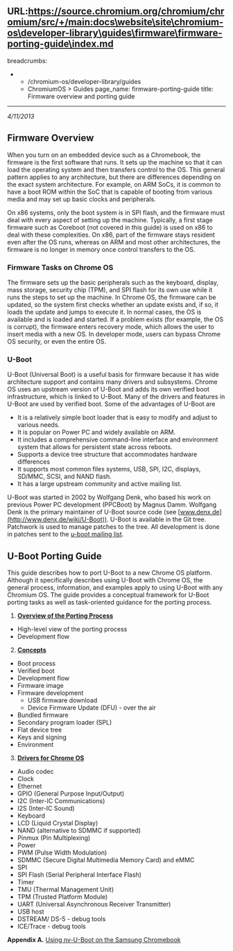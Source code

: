 URL:https://source.chromium.org/chromium/chromium/src/+/main:docs\website\site\chromium-os\developer-library\guides\firmware\firmware-porting-guide\index.md
---
breadcrumbs:
- - /chromium-os/developer-library/guides
  - ChromiumOS > Guides
page_name: firmware-porting-guide
title: Firmware overview and porting guide
---

*4/11/2013*

## Firmware Overview

When you turn on an embedded device such as a Chromebook, the firmware is the
first software that runs. It sets up the machine so that it can load the
operating system and then transfers control to the OS. This general pattern
applies to any architecture, but there are differences depending on the exact
system architecture. For example, on ARM SoCs, it is common to have a boot ROM
within the SoC that is capable of booting from various media and may set up
basic clocks and peripherals.

On x86 systems, only the boot system is in SPI flash, and the firmware must deal
with every aspect of setting up the machine. Typically, a first stage firmware
such as Coreboot (not covered in this guide) is used on x86 to deal with these
complexities. On x86, part of the firmware stays resident even after the OS
runs, whereas on ARM and most other architectures, the firmware is no longer in
memory once control transfers to the OS.

### Firmware Tasks on Chrome OS

The firmware sets up the basic peripherals such as the keyboard, display, mass
storage, security chip (TPM), and SPI flash for its own use while it runs the
steps to set up the machine. In Chrome OS, the firmware can be updated, so the
system first checks whether an update exists and, if so, it loads the update and
jumps to execute it. In normal cases, the OS is available and is loaded and
started. If a problem exists (for example, the OS is corrupt), the firmware
enters recovery mode, which allows the user to insert media with a new OS. In
developer mode, users can bypass Chrome OS security, or even the entire OS.

### U-Boot

U-Boot (Universal Boot) is a useful basis for firmware because it has wide
architecture support and contains many drivers and subsystems. Chrome OS uses an
upstream version of U-Boot and adds its own verified boot infrastructure, which
is linked to U-Boot. Many of the drivers and features in U-Boot are used by
verified boot. Some of the advantages of U-Boot are

*   It is a relatively simple boot loader that is easy to modify and
            adjust to various needs.
*   It is popular on Power PC and widely available on ARM.
*   It includes a comprehensive command-line interface and environment
            system that allows for persistent state across reboots.
*   Supports a device tree structure that accommodates hardware
            differences
*   It supports most common files systems, USB, SPI, I2C, displays,
            SD/MMC, SCSI, and NAND flash.
*   It has a large upstream community and active mailing list.

U-Boot was started in 2002 by Wolfgang Denk, who based his work on previous
Power PC development (PPCBoot) by Magnus Damm. Wolfgang Denk is the primary
maintainer of U-Boot source code (see
[www.denx.de](http://www.denx.de/wiki/U-Boot)). U-Boot is available in the Git
tree. Patchwork is used to manage patches to the tree. All development is done
in patches sent to the [u-boot mailing
list](http://lists.denx.de/mailman/listinfo/u-boot).

## U-Boot Porting Guide

This guide describes how to port U-Boot to a new Chrome OS platform. Although it
specifically describes using U-Boot with Chrome OS, the general process,
information, and examples apply to using U-Boot with any Chromium OS. The guide
provides a conceptual framework for U-Boot porting tasks as well as
task-oriented guidance for the porting process.

1. **[Overview of the Porting Process](1-overview)**

*   High-level view of the porting process
*   Development flow

2. **[Concepts](2-concepts)**

*   Boot process
*   Verified boot
*   Development flow
*   Firmware image
*   Firmware development
    *   USB firmware download
    *   Device Firmware Update (DFU) - over the air
*   Bundled firmware
*   Secondary program loader (SPL)
*   Flat device tree
*   Keys and signing
*   Environment

3. **[Drivers for Chrome OS](u-boot-drivers)**

*   Audio codec
*   Clock
*   Ethernet
*   GPIO (General Purpose Input/Output)
*   I2C (Inter-IC Communications)
*   I2S (Inter-IC Sound)
*   Keyboard
*   LCD (Liquid Crystal Display)
*   NAND (alternative to SDMMC if supported)
*   Pinmux (Pin Multiplexing)
*   Power
*   PWM (Pulse Width Modulation)
*   SDMMC (Secure Digital Multimedia Memory Card) and eMMC
*   SPI
*   SPI Flash (Serial Peripheral Interface Flash)
*   Timer
*   TMU (Thermal Management Unit)
*   TPM (Trusted Platform Module)
*   UART (Universal Asynchronous Receiver Transmitter)
*   USB host
*   DSTREAM/ DS-5 - debug tools
*   ICE/Trace - debug tools

**Appendix A.** [Using nv-U-Boot on the Samsung
Chromebook](/system/errors/NodeNotFound)
